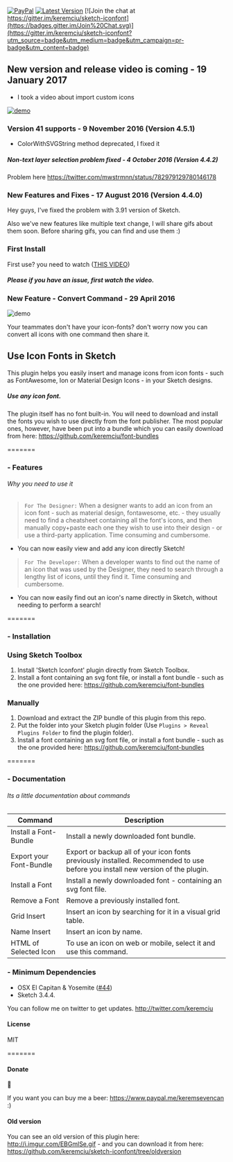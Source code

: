  [![PayPal](https://img.shields.io/badge/%24-paypal-f39c12.svg)][paypal-donations]
[![Latest Version](https://img.shields.io/github/release/keremciu/sketch-iconfont.svg?style=flat-square)](https://github.com/keremciu/sketch-iconfont/releases)
[![Join the chat at https://gitter.im/keremciu/sketch-iconfont](https://badges.gitter.im/Join%20Chat.svg)](https://gitter.im/keremciu/sketch-iconfont?utm_source=badge&utm_medium=badge&utm_campaign=pr-badge&utm_content=badge)

## New version and release video is coming - 19 January 2017
- I took a video about import custom icons

[![demo](http://kerem.ws/images/videobg.png)](http://recordit.co/2PMTB04Jav/)

### Version 41 supports - 9 November 2016 (Version 4.5.1)

- ColorWithSVGString method deprecated, I fixed it

##### Non-text layer selection problem fixed - 4  October 2016 (Version 4.4.2)

Problem here https://twitter.com/mwstrmnn/status/782979129780146178

### New Features and Fixes - 17 August 2016 (Version 4.4.0)

Hey guys, I've fixed the problem with 3.91 version of Sketch. 

Also we've new features like multiple text change, I will share gifs about them soon. Before sharing gifs, you can find and use them :)

### First Install

First use? you need to watch ([THIS VIDEO](http://recordit.co/2PMTB04Jav))
##### Please if you have an issue, first watch the video.

### New Feature - Convert Command - 29 April 2016
![demo][demo-image]

Your teammates don't have your icon-fonts? don't worry now you can convert all icons with one command then share it.

[demo-image]: http://g.recordit.co/TU3az70acC.gif

## Use Icon Fonts in Sketch

This plugin helps you easily insert and manage icons from icon fonts - such as FontAwesome, Ion or Material Design Icons - in your Sketch designs.

##### Use any icon font.
The plugin itself has no font built-in. You will need to download and install the fonts you wish to use directly from the font publisher. The most popular ones, however, have been put into a bundle which you can easily download from here: https://github.com/keremciu/font-bundles

=======

### - Features
###### Why you need to use it

> `For The Designer:`
> When a designer wants to add an icon from an icon font - such as material design, fontawesome, etc. - they usually need to find a cheatsheet containing all the font's icons, and then manually copy+paste each one they wish to use into their design - or use a third-party application. Time consuming and cumbersome.

- You can now easily view and add any icon directly Sketch!

> `For The Developer:`
> When a developer wants to find out the name of an icon that was used by the Designer, they need to search through a lengthy list of icons, until they find it. Time consuming and cumbersome.

- You can now easily find out an icon's name directly in Sketch, without needing to perform a search!

=======

### - Installation

### Using Sketch Toolbox

1. Install 'Sketch Iconfont' plugin directly from Sketch Toolbox.
2. Install a font containing an svg font file, or install a font bundle - such as the one provided here: https://github.com/keremciu/font-bundles

### Manually

1. Download and extract the ZIP bundle of this plugin from this repo.
2. Put the folder into your Sketch plugin folder (Use `Plugins > Reveal Plugins Folder` to find the plugin folder).
3. Install a font containing an svg font file, or install a font bundle - such as the one provided here: https://github.com/keremciu/font-bundles

=======

### - Documentation
###### Its a little documentation about commands

Command             	| Description
----------------------- | -----------------------------------------------------------------------------------------------
Install a Font-Bundle   | Install a newly downloaded font bundle.
Export your Font-Bundle | Export or backup all of your icon fonts previously installed. Recommended to use before you  install new version of the plugin.
Install a Font          | Install a newly downloaded font - containing an svg font file.
Remove a Font 			| Remove a previously installed font.
Grid Insert 			| Insert an icon by searching for it in a visual grid table.
Name Insert 			| Insert an icon by name.
HTML of Selected Icon   | To use an icon on web or mobile, select it and use this command.

### - Minimum Dependencies

- OSX El Capitan & Yosemite ([#44](https://github.com/keremciu/sketch-iconfont/issues/44))
- Sketch 3.4.4.

You can follow me on twitter to get updates.
http://twitter.com/keremciu

#### License

MIT

=======

#### Donate

:beers:

If you want you can buy me a beer: https://www.paypal.me/keremsevencan :)

[paypal-donations]: https://www.paypal.me/keremsevencan

#### Old version

You can see an old version of this plugin here: http://i.imgur.com/EBGmlSe.gif - and you can download it from here: https://github.com/keremciu/sketch-iconfont/tree/oldversion

